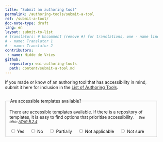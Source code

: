 ```yaml
---
title: "Submit an authoring tool"
permalink: /authoring-tools/submit-a-tool
ref: /submit-a-tool/
doc-note-type: draft
lang: en
layout: submit-to-list
# translators: # Uncomment (remove #) for translations, one - name line per translator.
# - name: Translator 1
# - name: Translator 2
contributors:
 - name: Hidde de Vries
github:
  repository: wai-authoring-tools
  path: content/submit-a-tool.md
---
```


If you made or know of an authoring tool that has accessibility in mind, submit it here for inclusion in the [List of Authoring Tools](/wai-authoring-tools/authoring-tools).

<style>
  form {
    margin-top: 2em;
  }
  label { margin-right: 1em; }
  .info:first-child,  
  #site-header,
  #main > header,
  #main > p:first-of-type,
  #helpimprove,
  .site-footer,
  section:last-of-type {
    display: none;
  }
</style>

<form>
  <fieldset data-submit-tool-example>
    <legend>Are accessible templates available?</legend>
    <p>There are accessible templates available. If there is a repository of templates, it is easy to find options that prioritise accessibility. <small style="margin-left: 1em;"><em>See also: <a href="https://www.w3.org/TR/ATAG20/#gl_b24" target="_blank">ATAG B.2.4</a></em></small></p>
    <p></p>
    <label><input type="radio" name="question-1"> Yes</label>
    <label><input type="radio" name="question-1"> No</label>
    <label><input type="radio" name="question-1" data-triggers="partially"> Partially</label>
    <label><input type="radio" name="question-1" data-triggers="not-applicable"> Not applicable</label>
    <label><input type="radio" name="question-1" data-triggers="not-sure"> Not sure </label>    
    <div id="partially" data-trigger hidden>
      <p>You selected <b>partial support</b>.</p>
      <p>Please describe what your support looks like, for example “accessible templates are available, but it is not very easy to find them. Improvements in search will be available in version 11”.</p>
      <p>We will display this description with your tool, to help people find what they need.</p>
      <label for="description">Description</label>
      <textarea id="description" style="width: 100%" rows="4">
      </textarea>
    </div>
    <div id="not-applicable" data-trigger hidden>
      <p>You selected <b>not applicable</b>. We will not list this criterion for your tool.</p>
    </div>
    <div id="not-sure" data-trigger hidden>
      <p>You selected <b>not sure</b>. We will not list this criterion for your tool.</p>
    </div>
  </fieldset>
</form>